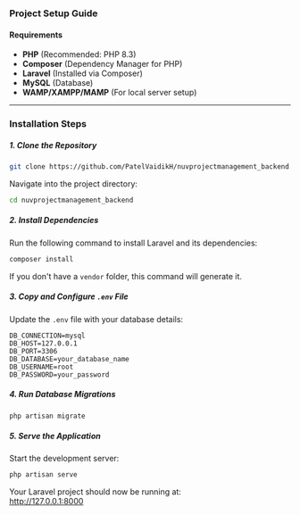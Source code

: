 ### Project Setup Guide

#### Requirements  
 
- **PHP** (Recommended: PHP 8.3)  
- **Composer** (Dependency Manager for PHP)  
- **Laravel** (Installed via Composer)  
- **MySQL** (Database)  
- **WAMP/XAMPP/MAMP** (For local server setup)   

---

### Installation Steps  

##### 1. Clone the Repository  
```bash
git clone https://github.com/PatelVaidikH/nuvprojectmanagement_backend.git
```
Navigate into the project directory:  
```bash
cd nuvprojectmanagement_backend
```

##### 2. Install Dependencies  
Run the following command to install Laravel and its dependencies:  
```bash
composer install
```
If you don't have a `vendor` folder, this command will generate it.

##### 3. Copy and Configure `.env` File  
Update the `.env` file with your database details:  
```plaintext
DB_CONNECTION=mysql  
DB_HOST=127.0.0.1  
DB_PORT=3306  
DB_DATABASE=your_database_name  
DB_USERNAME=root  
DB_PASSWORD=your_password  
```

##### 4. Run Database Migrations  
```bash
php artisan migrate
```

##### 5. Serve the Application  
Start the development server:  
```bash
php artisan serve
```
Your Laravel project should now be running at:  
http://127.0.0.1:8000 
